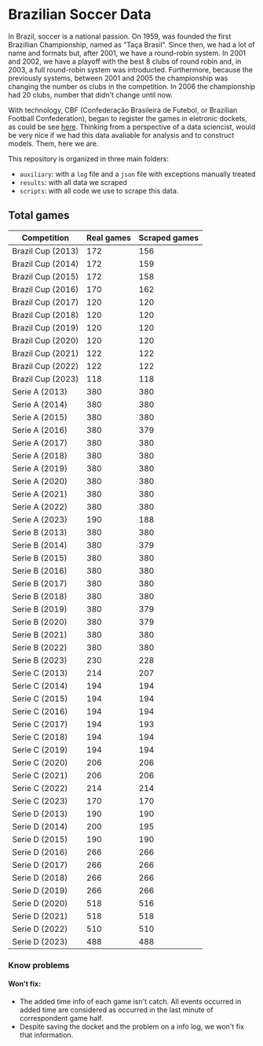 # Brazilian Soccer Data

In Brazil, soccer is a national passion. On 1959, was founded the first Brazillian Championship, named as "Taça Brasil". Since then, we had a lot of name and formats but, after 2001, we have a round-robin system. In 2001 and 2002, we have a playoff with the best 8 clubs of round robin and, in 2003, a full round-robin system was introducted. Furthermore, because the previously systems, between 2001 and 2005 the championship was changing the number os clubs in the competition. In 2006 the championship had 20 clubs, number that didn't change until now.

With technology, CBF (Confederação Brasileira de Futebol, or Brazilian Football Confederation), began to register the games in eletronic dockets, as could be see [here](https://conteudo.cbf.com.br/sumulas/2013/424172se.pdf). Thinking from a perspective of a data sciencist, would be very nice if we had this data avaliable for analysis and to construct models. Them, here we are.

This repository is organized in three main folders:
 - ```auxiliary```: with a `log` file and a `json` file with exceptions manually treated
 - ```results```: with all data we scraped
 - ```scripts```: with all code we use to scrape this data.

## Total games

|   Competition   |Real games|Scraped games|
|-----------------|----------|-------------|
|Brazil Cup (2013)|    172   |     156     |
|Brazil Cup (2014)|    172   |     159     |
|Brazil Cup (2015)|    172   |     158     |
|Brazil Cup (2016)|    170   |     162     |
|Brazil Cup (2017)|    120   |     120     |
|Brazil Cup (2018)|    120   |     120     |
|Brazil Cup (2019)|    120   |     120     |
|Brazil Cup (2020)|    120   |     120     |
|Brazil Cup (2021)|    122   |     122     |
|Brazil Cup (2022)|    122   |     122     |
|Brazil Cup (2023)|    118   |     118     |
|  Serie A (2013) |    380   |     380     |
|  Serie A (2014) |    380   |     380     |
|  Serie A (2015) |    380   |     380     |
|  Serie A (2016) |    380   |     379     |
|  Serie A (2017) |    380   |     380     |
|  Serie A (2018) |    380   |     380     |
|  Serie A (2019) |    380   |     380     |
|  Serie A (2020) |    380   |     380     |
|  Serie A (2021) |    380   |     380     |
|  Serie A (2022) |    380   |     380     |
|  Serie A (2023) |    190   |     188     |
|  Serie B (2013) |    380   |     380     |
|  Serie B (2014) |    380   |     379     |
|  Serie B (2015) |    380   |     380     |
|  Serie B (2016) |    380   |     380     |
|  Serie B (2017) |    380   |     380     |
|  Serie B (2018) |    380   |     380     |
|  Serie B (2019) |    380   |     379     |
|  Serie B (2020) |    380   |     379     |
|  Serie B (2021) |    380   |     380     |
|  Serie B (2022) |    380   |     380     |
|  Serie B (2023) |    230   |     228     |
|  Serie C (2013) |    214   |     207     |
|  Serie C (2014) |    194   |     194     |
|  Serie C (2015) |    194   |     194     |
|  Serie C (2016) |    194   |     194     |
|  Serie C (2017) |    194   |     193     |
|  Serie C (2018) |    194   |     194     |
|  Serie C (2019) |    194   |     194     |
|  Serie C (2020) |    206   |     206     |
|  Serie C (2021) |    206   |     206     |
|  Serie C (2022) |    214   |     214     |
|  Serie C (2023) |    170   |     170     |
|  Serie D (2013) |    190   |     190     |
|  Serie D (2014) |    200   |     195     |
|  Serie D (2015) |    190   |     190     |
|  Serie D (2016) |    266   |     266     |
|  Serie D (2017) |    266   |     266     |
|  Serie D (2018) |    266   |     266     |
|  Serie D (2019) |    266   |     266     |
|  Serie D (2020) |    518   |     516     |
|  Serie D (2021) |    518   |     518     |
|  Serie D (2022) |    510   |     510     |
|  Serie D (2023) |    488   |     488     |

### Know problems

#### Won't fix:
 - The added time info of each game isn't catch. All events occurred in added time are considered as occurred in the last minute of correspondent game half.
 - Despite saving the docket and the problem on a info log, we won't fix that information.
